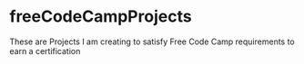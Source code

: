 # freeCodeCampProjects
These are Projects I am creating to satisfy Free Code Camp requirements to earn a certification
